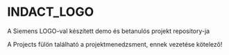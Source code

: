 # INDACT_LOGO
A Siemens LOGO-val készített demo és betanulós projekt repository-ja

A Projects fülön található a projektmenedzsment, ennek vezetése kötelező! 
